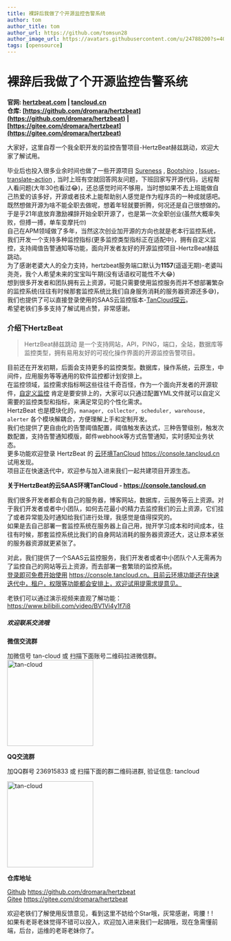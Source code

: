 ```yaml
---
title: 裸辞后我做了个开源监控告警系统   
author: tom  
author_title: tom   
author_url: https://github.com/tomsun28  
author_image_url: https://avatars.githubusercontent.com/u/24788200?s=400&v=4  
tags: [opensource]  
---
```


# 裸辞后我做了个开源监控告警系统  

**官网: [hertzbeat.com](https://hertzBeat.com) | [tancloud.cn](https://tancloud.cn)**   
**仓库: [https://github.com/dromara/hertzbeat](https://github.com/dromara/hertzbeat) | [https://gitee.com/dromara/hertzbeat](https://gitee.com/dromara/hertzbeat)**  

大家好，这里自荐一个我全职开发的监控告警项目-HertzBeat赫兹跳动，欢迎大家了解试用。  

毕业后也投入很多业余时间也做了一些开源项目 [Sureness](https://github.com/dromara/sureness) , [Bootshiro](https://gitee.com/tomsun28/bootshiro) , [Issues-translate-action](https://github.com/usthe/issues-translate-action) ,
当时上班有空就回答网友问题，下班回家写开源代码，远程帮人看问题(大年30也看过😂)，还总感觉时间不够用，当时想如果不去上班能做自己热爱的该多好，开源或者技术上能帮助别人感觉是作为程序员的一种成就感吧。        
既然想做开源为啥不能全职去做呢，想着年轻就要折腾，何况还是自己很想做的。于是乎21年底放弃激励裸辞开始全职开源了，也是第一次全职创业(虽然大概率失败，但搏一搏，单车变摩托🤓)       
自己在APM领域做了多年，当然这次创业加开源的方向也就是老本行监控系统，我们开发一个支持多种监控指标(更多监控类型指标正在适配中)，拥有自定义监控，支持阈值告警通知等功能，面向开发者友好的开源监控项目-HertzBeat赫兹跳动。   
为了感谢老婆大人的全力支持，hertzbeat服务端口默认为**1157**(遥遥无期)-老婆叫尧尧，我个人希望未来的宝宝叫午期(没有话语权可能性不大😂)    
想到很多开发者和团队拥有云上资源，可能只需要使用监控服务而并不想部署繁杂的监控系统(往往有时候那套监控系统比我们自身服务消耗的服务器资源还多😅)，我们也提供了可以直接登录使用的SAAS云监控版本-[TanCloud探云](https://console.tancloud.cn)。   
希望老铁们多多支持了解试用点赞，非常感谢。     


### 介绍下HertzBeat      

> HertzBeat赫兹跳动 是一个支持网站，API，PING，端口，全站，数据库等监控类型，拥有易用友好的可视化操作界面的开源监控告警项目。

目前还在开发初期，后面会支持更多的监控类型。数据库，操作系统，云原生，中间件，应用服务等等通用的软件监控都计划安排上。     
在监控领域，监控需求指标啊这些往往千奇百怪，作为一个面向开发者的开源软件，[自定义监控](https://hertzbeat.com/docs/advanced/extend-point) 肯定是要安排上的，大家可以只通过配置YML文件就可以自定义需要的监控类型和指标，来满足常见的个性化需求。   
HertzBeat 也是模块化的，`manager, collector, scheduler, warehouse, alerter` 各个模块解耦合，方便理解上手和定制开发。         
我们也提供了更自由化的告警阈值配置，阈值触发表达式，三种告警级别，触发次数配置，支持告警通知模版，邮件webhook等方式告警通知，实时感知业务状态。              
更多功能欢迎登录 HertzBeat 的 [云环境TanCloud](https://console.tancloud.cn) https://console.tancloud.cn 试用发现。    
项目正在快速迭代中，欢迎参与加入进来我们一起共建项目开源生态。           

**关于HertzBeat的云SAAS环境TanCloud - https://console.tancloud.cn**        

我们很多开发者都会有自己的服务器，博客网站，数据库，云服务等云上资源。对于我们开发者或者中小团队，如何去花最小的精力去监控我们的云上资源，它们挂了或者异常能及时通知给我们进行处理，我感觉是值得探究的。  
如果是去自己部署一套监控系统在服务器上自己用，抛开学习成本和时间成本，往往有时候，那套监控系统比我们的自身网站消耗的服务器资源还大，这让原本紧张的服务器资源就更紧张了。  

对此，我们提供了一个SAAS云监控服务，我们开发者或者中小团队个人无需再为了监控自己的网站等云上资源，而去部署一套繁琐的监控系统。   
[登录即可免费开始使用](https://console.tancloud.cn) https://console.tancloud.cn。目前云环境功能还在快速迭代中，租户，权限等功能都会安排上，欢迎试用提需求提意见。   



老铁们可以通过演示视频来直观了解功能： https://www.bilibili.com/video/BV1Vi4y1f7i8            



##### 欢迎联系交流哦   

**微信交流群**   

加微信号 tan-cloud 或 扫描下面账号二维码拉进微信群。   
<img alt="tan-cloud" src="https://cdn.jsdelivr.net/gh/dromara/hertzbeat@gh-pages/img/docs/help/tan-cloud-wechat.jpg" width="200"/>

**QQ交流群**  

加QQ群号 236915833 或 扫描下面的群二维码进群, 验证信息: tancloud

<img alt="tan-cloud" src="https://cdn.jsdelivr.net/gh/dromara/hertzbeat@gh-pages/img/docs/help/qq-qr.jpg" width="200"/>

**仓库地址**      

[Github](https://github.com/dromara/hertzbeat) https://github.com/dromara/hertzbeat      
[Gitee](https://gitee.com/dromara/hertzbeat) https://gitee.com/dromara/hertzbeat    

欢迎老铁们了解使用反馈意见，看到这里不妨给个Star哦，灰常感谢，弯腰！!                 
如果有老哥老妹觉得不错可以投入，欢迎加入进来我们一起搞哦，现在急需懂前端，后台，运维的老哥老妹你了。   
